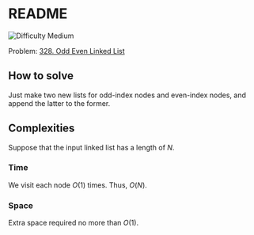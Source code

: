 # README

![Difficulty Medium](https://img.shields.io/badge/Difficulty-Medium-yellow)

Problem: [328. Odd Even Linked List][problem]

[problem]: https://leetcode.com/problems/odd-even-linked-list/description/


## How to solve

Just make two new lists for odd-index nodes and even-index nodes, and append the latter to the former.



## Complexities

Suppose that the input linked list has a length of $N$.

### Time

We visit each node $O(1)$ times.
Thus, $O(N)$.

### Space

Extra space required no more than $O(1)$.
